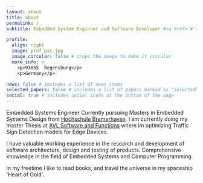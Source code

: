 ```yaml
---
layout: about
title: about
permalink: /
subtitle: Embedded System Enginner and Software Developer #<a href='#'>Affiliations</a>. Address. Contacts. Moto. Etc.

profile:
  align: right
  image: prof_pic.jpg
  image_circular: false # crops the image to make it circular
  more_info: >
    <p>93055  Regensburg</p>
    <p>Germany</p>

news: false # includes a list of news items
selected_papers: false # includes a list of papers marked as "selected={true}"
social: true # includes social icons at the bottom of the page
---
```


Embedded Systems Engineer Currently pursuing Masters in Embedded Systems Design from [Hochschule Bremerhaven](https://hs-bremerhaven.de). I am currently doing my master Thesis at [AVL Software and Functions](https://www.avl-functions.com) where im optimizing Traffic Sign Detection models for Edge Devices.

I have valuable working experience in the research and development of software architecture, design and testing of products. Comprehensive knowledge in the field of Embedded Systems and Computer Programming.

In my freetime I like to read books, and travel the universe in my spaceship 'Heart of Gold'.